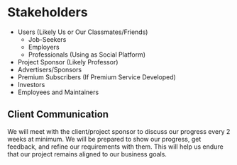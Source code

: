 # Stakeholders

* Users (Likely Us or Our Classmates/Friends)
	* Job-Seekers
	* Employers
	* Professionals (Using as Social Platform)
* Project Sponsor (Likely Professor)
* Advertisers/Sponsors
* Premium Subscribers (If Premium Service Developed)
* Investors
* Employees and Maintainers

## Client Communication

We will meet with the client/project sponsor to discuss our progress every 2 weeks at minimum.
We will be prepared to show our progress, get feedback, and refine our requirements with them.
This will help us endure that our project remains aligned to our business goals.